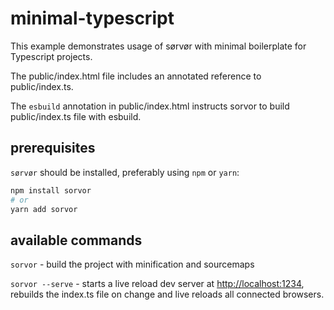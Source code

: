 # minimal-typescript

This example demonstrates usage of sørvør with minimal boilerplate for Typescript projects.

The public/index.html file includes an annotated reference to public/index.ts.

The `esbuild` annotation in public/index.html instructs sorvor to build public/index.ts file with esbuild.

## prerequisites

`sørvør` should be installed, preferably using `npm` or `yarn`:

```bash
npm install sorvor
# or
yarn add sorvor
```

## available commands

`sorvor` - build the project with minification and sourcemaps

`sorvor --serve` - starts a live reload dev server at [http://localhost:1234](http://localhost:1234), rebuilds the index.ts file on change and live reloads all connected browsers.
